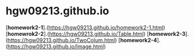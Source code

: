 # hgw09213.github.io

[**homework2-1**].(https://hgw09213.github.io/homework2-1.html)
[**homewrok2-2**].(https://hgw09213.github.io/Table.html)
[**homework2-3**].(https://hgw09213.github.io/TwoColum.html)
[**homework2-4**].(https://hgw09213.github.io/Image.html)
